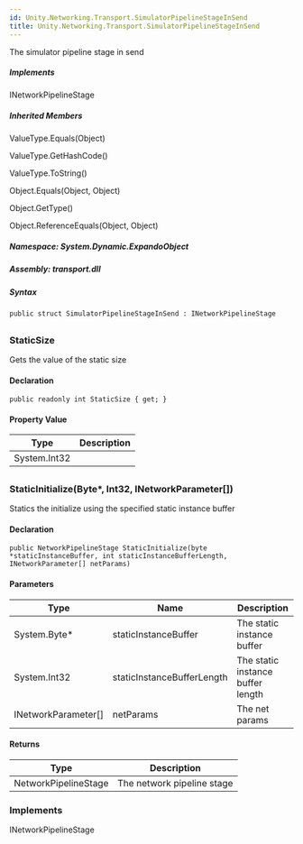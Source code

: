 ```yaml
---  
id: Unity.Networking.Transport.SimulatorPipelineStageInSend  
title: Unity.Networking.Transport.SimulatorPipelineStageInSend  
---
```


<div class="markdown level0 summary">

The simulator pipeline stage in send

</div>

<div class="markdown level0 conceptual">

</div>

<div classs="implements">

##### Implements

<div>

INetworkPipelineStage

</div>

</div>

<div class="inheritedMembers">

##### Inherited Members

<div>

ValueType.Equals(Object)

</div>

<div>

ValueType.GetHashCode()

</div>

<div>

ValueType.ToString()

</div>

<div>

Object.Equals(Object, Object)

</div>

<div>

Object.GetType()

</div>

<div>

Object.ReferenceEquals(Object, Object)

</div>

</div>

##### **Namespace**: System.Dynamic.ExpandoObject

##### **Assembly**: transport.dll

##### Syntax

``` lang-csharp
public struct SimulatorPipelineStageInSend : INetworkPipelineStage
```

## 

### StaticSize

<div class="markdown level1 summary">

Gets the value of the static size

</div>

<div class="markdown level1 conceptual">

</div>

#### Declaration

``` lang-csharp
public readonly int StaticSize { get; }
```

#### Property Value

| Type         | Description |
|--------------|-------------|
| System.Int32 |             |

## 

### StaticInitialize(Byte\*, Int32, INetworkParameter\[\])

<div class="markdown level1 summary">

Statics the initialize using the specified static instance buffer

</div>

<div class="markdown level1 conceptual">

</div>

#### Declaration

``` lang-csharp
public NetworkPipelineStage StaticInitialize(byte *staticInstanceBuffer, int staticInstanceBufferLength, INetworkParameter[] netParams)
```

#### Parameters

| Type                  | Name                       | Description                       |
|-----------------------|----------------------------|-----------------------------------|
| System.Byte\*         | staticInstanceBuffer       | The static instance buffer        |
| System.Int32          | staticInstanceBufferLength | The static instance buffer length |
| INetworkParameter\[\] | netParams                  | The net params                    |

#### Returns

| Type                 | Description                |
|----------------------|----------------------------|
| NetworkPipelineStage | The network pipeline stage |

### Implements

<div>

INetworkPipelineStage

</div>
